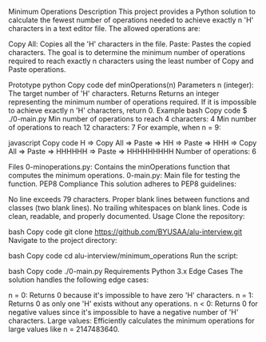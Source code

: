 Minimum Operations
Description
This project provides a Python solution to calculate the fewest number of operations needed to achieve exactly n 'H' characters in a text editor file. The allowed operations are:

Copy All: Copies all the 'H' characters in the file.
Paste: Pastes the copied characters.
The goal is to determine the minimum number of operations required to reach exactly n characters using the least number of Copy and Paste operations.

Prototype
python
Copy code
def minOperations(n)
Parameters
n (integer): The target number of 'H' characters.
Returns
Returns an integer representing the minimum number of operations required.
If it is impossible to achieve exactly n 'H' characters, return 0.
Example
bash
Copy code
$ ./0-main.py
Min number of operations to reach 4 characters: 4
Min number of operations to reach 12 characters: 7
For example, when n = 9:

javascript
Copy code
H => Copy All => Paste => HH => Paste => HHH => Copy All => Paste => HHHHHH => Paste => HHHHHHHHH
Number of operations: 6

Files
0-minoperations.py: Contains the minOperations function that computes the minimum operations.
0-main.py: Main file for testing the function.
PEP8 Compliance
This solution adheres to PEP8 guidelines:

No line exceeds 79 characters.
Proper blank lines between functions and classes (two blank lines).
No trailing whitespaces on blank lines.
Code is clean, readable, and properly documented.
Usage
Clone the repository:

bash
Copy code
git clone https://github.com/BYUSAA/alu-interview.git
Navigate to the project directory:

bash
Copy code
cd alu-interview/minimum_operations
Run the script:

bash
Copy code
./0-main.py
Requirements
Python 3.x
Edge Cases
The solution handles the following edge cases:

n = 0: Returns 0 because it's impossible to have zero 'H' characters.
n = 1: Returns 0 as only one 'H' exists without any operations.
n < 0: Returns 0 for negative values since it's impossible to have a negative number of 'H' characters.
Large values: Efficiently calculates the minimum operations for large values like n = 2147483640.
